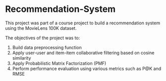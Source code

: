 # Recommendation-System

This project was part of a course project to build a recommendation system using the MovieLens 100K dataset. 

The objectives of the project was to:

1) Build data preprocessing function
2) Apply user-user and item-item collaborative filtering based on cosine similarity 
3) Apply Probabilistic Matrix Factorization (PMF)
3) Perform performance evaluation using various metrics such as P@K and RMSE
